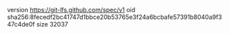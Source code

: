 version https://git-lfs.github.com/spec/v1
oid sha256:8fecedf2bc41747d1bbce20b53765e3f24a6bcbafe57391b8040a9f347c4de0f
size 32037
